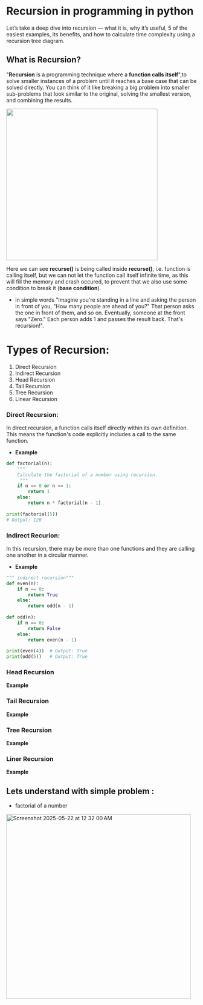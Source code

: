 # Recursion in programming in python
Let’s take a deep dive into recursion — what it is, why it’s useful, 5 of the easiest examples, its benefits, and how to calculate time complexity using a recursion tree diagram.

## What is Recursion? 
"**Recursion** is a programming technique where a **function calls itself**",to solve smaller instances of a problem until it reaches a base case that can be solved directly.
You can think of it like breaking a big problem into smaller sub-problems that look similar to the original, solving the smallest version, and combining the results.

<img src="https://github.com/user-attachments/assets/19a1fbf8-32ed-40ee-a4e6-c6e31e6b712f" width="400">

Here we can see **recurse()** is being called inside **recurse()**, i.e. function is calling itself, but we can not let the function call itself infinite time, as this will fill the memory and crash occured, to prevent that we also use some condition to break it (**base condition**).
* in simple words "Imagine you're standing in a line and asking the person in front of you, "How many people are ahead of you?" That person asks the one in front of them, and so on. Eventually, someone at the front says "Zero." Each person adds 1 and passes the result back. That's recursion!".

# Types of Recursion:
1. Direct Recursion
2. Indirect Recursion
3. Head Recursion
4. Tail Recursion
5. Tree Recursion
6. Linear Recursion

### Direct Recursion:
In direct recursion, a function calls itself directly within its own definition. This means the function's code explicitly includes a call to the same function.
- **Example**
```python
def factorial(n):
    """
    Calculate the factorial of a number using recursion.
     """
    if n == 0 or n == 1:
        return 1
    else:
        return n * factorial(n - 1)
    
print(factorial(5))
# Output: 120
```

### Indirect Recurion:
In this recursion, there may be more than one functions and they are calling one another in a circular manner.
* **Example**
```python
""" indirect recursion"""
def even(n):
    if n == 0:
        return True
    else:
        return odd(n - 1)
    
def odd(n):
    if n == 0:
        return False
    else:
        return even(n - 1)
    
print(even(4))  # Output: True
print(odd(5))   # Output: True
```

### Head Recursion

**Example**

### Tail Recursion

**Example**

### Tree Recursion

**Example**

### Liner Recursion

**Example**


## Lets understand with simple problem :
- factorial of a number

<img width="488" alt="Screenshot 2025-05-22 at 12 32 00 AM" src="https://github.com/user-attachments/assets/b46a6c97-5769-4617-a989-fb36047be1ce" />





